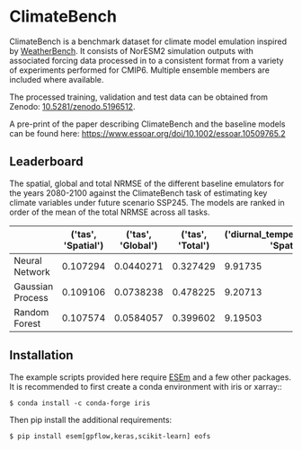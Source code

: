 # ClimateBench

ClimateBench is a benchmark dataset for climate model emulation inspired by [WeatherBench](https://github.com/pangeo-data/WeatherBench). It consists of NorESM2 simulation outputs with associated forcing data processed in to a consistent format from a variety of experiments performed for CMIP6. Multiple ensemble members are included where available. 

The processed training, validation and test data can be obtained from Zenodo: [10.5281/zenodo.5196512](https://doi.org/10.5281/zenodo.5196512).

A pre-print of the paper describing ClimateBench and the baseline models can be found here: <https://www.essoar.org/doi/10.1002/essoar.10509765.2>

## Leaderboard

The spatial, global and total NRMSE of the different baseline emulators for the years 2080-2100 against the ClimateBench task of estimating key climate variables under future scenario SSP245. The models  are ranked in order of the mean of the total NRMSE across all tasks. 

|                  |   ('tas', 'Spatial') |   ('tas', 'Global') |   ('tas', 'Total') |   ('diurnal_temperature_range', 'Spatial') |   ('diurnal_temperature_range', 'Global') |   ('diurnal_temperature_range', 'Total') |   ('pr', 'Spatial') |   ('pr', 'Global') |   ('pr', 'Total') |   ('pr90', 'Spatial') |   ('pr90', 'Global') |   ('pr90', 'Total') |
|------------------|----------------------|---------------------|--------------------|--------------------------------------------|-------------------------------------------|------------------------------------------|---------------------|--------------------|-------------------|-----------------------|----------------------|---------------------|
| Neural Network   |             0.107294 |           0.0440271 |           0.327429 |                                    9.91735 |                                   1.37219 |                                  16.7783 |             2.1281  |           0.2093   |           3.1746  |               2.61022 |             0.345709 |             4.33876 |
| Gaussian Process |             0.109106 |           0.0738238 |           0.478225 |                                    9.20713 |                                   2.67495 |                                  22.5819 |             2.34092 |           0.341453 |           4.04818 |               2.5559  |             0.429154 |             4.70167 |
| Random Forest    |             0.107574 |           0.0584057 |           0.399602 |                                    9.19503 |                                   2.65241 |                                  22.4571 |             2.52431 |           0.502126 |           5.03494 |               2.68209 |             0.543375 |             5.39896 |


## Installation
The example scripts provided here require [ESEm](https://github.com/duncanwp/ESEm) and a few other packages. It is recommended to first create a conda environment with iris or xarray::

    $ conda install -c conda-forge iris

Then pip install the additional requirements:

    $ pip install esem[gpflow,keras,scikit-learn] eofs

